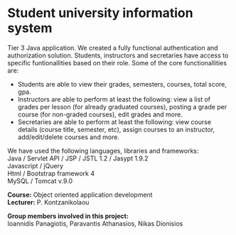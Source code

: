 # Student university information system

Tier 3 Java application. We created a fully functional authentication and authorization solution. Students, instructors and secretaries have access to specific funtionallities based on their role.
Some of the core functionallities are:
- Students are able to view their grades, semesters, courses, total score, gpa.
- Instructors are able to perform at least the following: view a list of grades per lesson (for already graduated courses), posting a grade per course (for non-graded courses), edit grades and more.
- Secretaries are able to perform at least the following: view course details (course title, semester, etc), assign courses to an instructor, add/edit/delete courses and more.

We have used the following languages, libraries and frameworks:  
Java / Servlet API / JSP / JSTL 1.2 / Jasypt 1.9.2  
Javascript / jQuery  
Html / Bootstrap framework 4  
MySQL / Tomcat v.9.0

**Course:**  Object oriented application development  
**Lecturer:** P. Kontzanikolaou

**Group members involved in this project:**  
Ioannidis Panagiotis, Paravantis Athanasios, Nikas Dionisios
